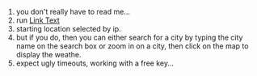 1. you don't really have to read me...
2. run [Link Text](https://weatherproj1-danielc.streamlit.app/)
4. starting location selected by ip.
5. but if you do, then you can either search for a city by typing the city name on the search box or zoom in on a city, then click on the map to display the weathe.
6. expect ugly timeouts, working with a free key...
   
   

